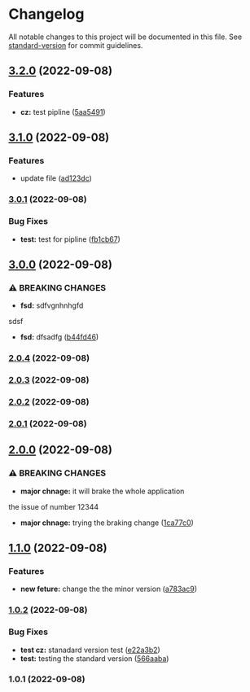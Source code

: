 # Changelog

All notable changes to this project will be documented in this file. See [standard-version](https://github.com/conventional-changelog/standard-version) for commit guidelines.

## [3.2.0](https://github.com/GorDavityan/demo-cz/compare/v3.1.0...v3.2.0) (2022-09-08)


### Features

* **cz:** test pipline ([5aa5491](https://github.com/GorDavityan/demo-cz/commit/5aa549121467da97347bc94cf50ad6f1f22a6926))

## [3.1.0](https://github.com/GorDavityan/demo-cz/compare/v3.0.1...v3.1.0) (2022-09-08)


### Features

* update file ([ad123dc](https://github.com/GorDavityan/demo-cz/commit/ad123dc7b2877b0cf09aa428900ed741c29c0ecd))

### [3.0.1](https://github.com/GorDavityan/demo-cz/compare/v3.0.0...v3.0.1) (2022-09-08)


### Bug Fixes

* **test:** test for pipline ([fb1cb67](https://github.com/GorDavityan/demo-cz/commit/fb1cb67565e6f587f46d8dfa494b494c3be41e84))

## [3.0.0](https://github.com/GorDavityan/demo-cz/compare/v2.0.4...v3.0.0) (2022-09-08)


### ⚠ BREAKING CHANGES

* **fsd:** sdfvgnhnhgfd

sdsf

* **fsd:** dfsadfg ([b44fd46](https://github.com/GorDavityan/demo-cz/commit/b44fd46aff3bf30dbca2c2430ca8d16038b4d293))

### [2.0.4](https://github.com/GorDavityan/demo-cz/compare/v2.0.3...v2.0.4) (2022-09-08)

### [2.0.3](https://github.com/GorDavityan/demo-cz/compare/v2.0.2...v2.0.3) (2022-09-08)

### [2.0.2](https://github.com/GorDavityan/demo-cz/compare/v2.0.1...v2.0.2) (2022-09-08)

### [2.0.1](https://github.com/GorDavityan/demo-cz/compare/v2.0.0...v2.0.1) (2022-09-08)

## [2.0.0](https://github.com/GorDavityan/demo-cz/compare/v1.1.0...v2.0.0) (2022-09-08)


### ⚠ BREAKING CHANGES

* **major chnage:** it will brake the whole application

the issue of number 12344

* **major chnage:** trying the braking change ([1ca77c0](https://github.com/GorDavityan/demo-cz/commit/1ca77c06353a1c148e4aa15886aa5b5b318d59bb))

## [1.1.0](https://github.com/GorDavityan/demo-cz/compare/v1.0.2...v1.1.0) (2022-09-08)


### Features

* **new feture:** change the the minor version ([a783ac9](https://github.com/GorDavityan/demo-cz/commit/a783ac90fb71aef0c5b958acae7315295b546fbb))

### [1.0.2](https://github.com/GorDavityan/demo-cz/compare/v1.0.1...v1.0.2) (2022-09-08)


### Bug Fixes

* **test cz:** stanadard version test ([e22a3b2](https://github.com/GorDavityan/demo-cz/commit/e22a3b2732c2e9f2194a29f2ed7183b706ed47df))
* **test:** testing the standard version ([566aaba](https://github.com/GorDavityan/demo-cz/commit/566aaba4cdfef58fdaeec6c0ad4c84ba96699945))

### 1.0.1 (2022-09-08)
